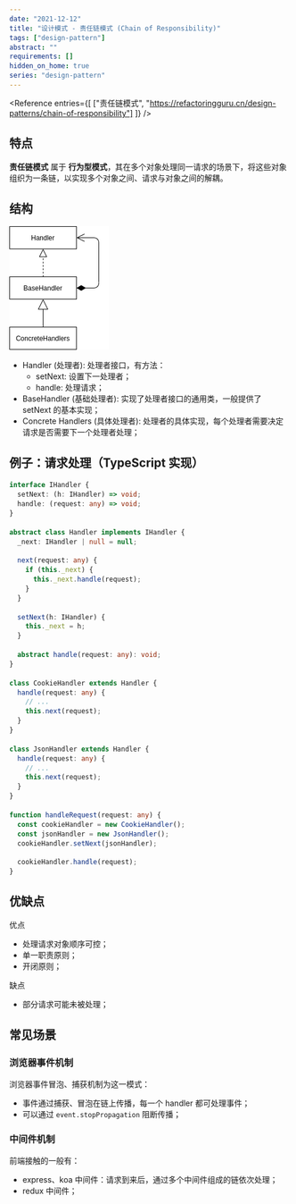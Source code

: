 ```yaml
---
date: "2021-12-12"
title: "设计模式 - 责任链模式 (Chain of Responsibility)"
tags: ["design-pattern"]
abstract: ""
requirements: []
hidden_on_home: true
series: "design-pattern"
---
```


<Reference
entries={[
["责任链模式", "https://refactoringguru.cn/design-patterns/chain-of-responsibility"]
]}
/>

## 特点

**责任链模式** 属于 **行为型模式**，其在多个对象处理同一请求的场景下，将这些对象组织为一条链，以实现多个对象之间、请求与对象之间的解耦。

## 结构

![overview](./overview.png)

- Handler (处理者): 处理者接口，有方法：
  - setNext: 设置下一处理者；
  - handle: 处理请求；
- BaseHandler (基础处理者): 实现了处理者接口的通用类，一般提供了 setNext 的基本实现；
- Concrete Handlers (具体处理者): 处理者的具体实现，每个处理者需要决定请求是否需要下一个处理者处理；

## 例子：请求处理（TypeScript 实现）

```ts
interface IHandler {
  setNext: (h: IHandler) => void;
  handle: (request: any) => void;
}

abstract class Handler implements IHandler {
  _next: IHandler | null = null;

  next(request: any) {
    if (this._next) {
      this._next.handle(request);
    }
  }

  setNext(h: IHandler) {
    this._next = h;
  }

  abstract handle(request: any): void;
}

class CookieHandler extends Handler {
  handle(request: any) {
    // ...
    this.next(request);
  }
}

class JsonHandler extends Handler {
  handle(request: any) {
    // ...
    this.next(request);
  }
}

function handleRequest(request: any) {
  const cookieHandler = new CookieHandler();
  const jsonHandler = new JsonHandler();
  cookieHandler.setNext(jsonHandler);

  cookieHandler.handle(request);
}
```

## 优缺点

优点

- 处理请求对象顺序可控；
- 单一职责原则；
- 开闭原则；

缺点

- 部分请求可能未被处理；

## 常见场景

### 浏览器事件机制

浏览器事件冒泡、捕获机制为这一模式：

- 事件通过捕获、冒泡在链上传播，每一个 handler 都可处理事件；
- 可以通过 `event.stopPropagation` 阻断传播；

### 中间件机制

前端接触的一般有：

- express、koa 中间件：请求到来后，通过多个中间件组成的链依次处理；
- redux 中间件；
